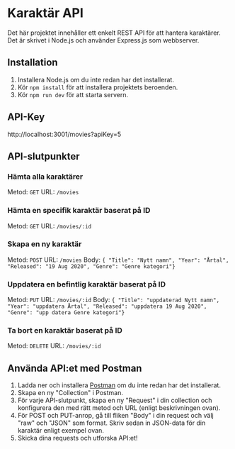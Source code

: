 # Karaktär API

Det här projektet innehåller ett enkelt REST API för att hantera karaktärer. Det är skrivet i Node.js och använder Express.js som webbserver.

## Installation

1. Installera Node.js om du inte redan har det installerat.
2. Kör `npm install` för att installera projektets beroenden.
3. Kör `npm run dev` för att starta servern.

## API-Key
http://localhost:3001/movies?apiKey=5

## API-slutpunkter
### Hämta alla karaktärer

Metod: `GET`
URL: `/movies`

### Hämta en specifik karaktär baserat på ID

Metod: `GET`
URL: `/movies/:id`

### Skapa en ny karaktär

Metod: `POST`
URL: `/movies`
Body: `{ "Title": "Nytt namn", "Year": "Årtal", "Released": "19 Aug 2020", "Genre": "Genre kategori"}`

### Uppdatera en befintlig karaktär baserat på ID

Metod: `PUT`
URL: `/movies/:id`
Body: `{ "Title": "uppdaterad Nytt namn", "Year": "uppdatera Årtal", "Released": "uppdatera 19 Aug 2020", "Genre": "upp datera Genre kategori"}`

### Ta bort en karaktär baserat på ID

Metod: `DELETE`
URL: `/movies/:id`

## Använda API:et med Postman

1. Ladda ner och installera [Postman](https://www.postman.com/downloads/) om du inte redan har det installerat.
2. Skapa en ny "Collection" i Postman.
3. För varje API-slutpunkt, skapa en ny "Request" i din collection och konfigurera den med rätt metod och URL (enligt beskrivningen ovan).
4. För POST och PUT-anrop, gå till fliken "Body" i din request och välj "raw" och "JSON" som format. Skriv sedan in JSON-data för din karaktär enligt exempel ovan.
5. Skicka dina requests och utforska API:et!
